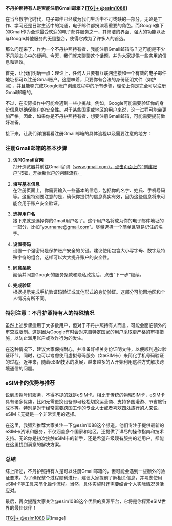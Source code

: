 **不丹护照持有人是否能注册Gmail邮箱？[[TG💪+ @esim1088](https://t.me/s/esim1088)]**

在当今数字化时代，电子邮件已经成为我们生活中不可或缺的一部分。无论是工作、学习还是日常生活中的沟通，电子邮件都扮演着重要的角色。而Google旗下的Gmail作为全球最受欢迎的电子邮件服务之一，其简洁的界面、强大的功能以及与Google其他服务的无缝整合，使得它成为了许多人的首选。

那么问题来了，作为一个不丹护照持有者，我能注册Gmail邮箱吗？这可能是不少不丹朋友心中的疑问。今天，我们就来聊聊这个话题，并为大家提供一些实用的信息和建议。

首先，让我们明确一点：理论上，任何人只要有互联网连接和一个有效的电子邮件地址都可以注册Gmail账户。这意味着，只要你有合法的身份证明文件（如护照），并且能够完成Google账户创建过程中的所有步骤，理论上你是完全可以注册Gmail邮箱的。

不过，在实际操作中可能会遇到一些小挑战。例如，Google可能需要验证你的身份信息以确保账户的安全性。对于某些国家或地区的用户来说，这一过程可能会更加严格。因此，如果你是不丹护照持有者，想要注册Gmail邮箱，可能需要提前做好准备。

接下来，让我们详细看看注册Gmail邮箱的具体流程以及需要注意的地方：

### 注册Gmail邮箱的基本步骤

1. **访问Gmail官网**  
   打开浏览器并前往Gmail官网（www.gmail.com）。点击页面上的“创建账户”按钮，开始新账户的创建流程。

2. **填写基本信息**  
   在注册页面上，你需要输入一些基本的信息，包括你的名字、姓氏、手机号码等。这里特别要注意的是，确保你提供的信息真实有效，因为这些信息将来可能会用于账户安全验证。

3. **选择用户名**  
   接下来就是选择你的Gmail用户名了。这个用户名将成为你的电子邮件地址的一部分，比如“yourname@gmail.com”。尽量选择一个简单且容易记住的名字。

4. **设置密码**  
   设置一个强密码是保护账户安全的关键。建议使用包含大小写字母、数字及特殊字符的组合，这样可以大大提升账户的安全性。

5. **同意条款**  
   阅读并同意Google的服务条款和隐私政策后，点击“下一步”继续。

6. **完成验证**  
   根据提示完成手机验证码验证或其他形式的身份验证。这部分可能因地区和个人情况有所不同。

### 特别注意：不丹护照持有人的特殊情况

虽然上述步骤适用于大多数用户，但对于不丹护照持有人而言，可能会面临额外的审查或限制。这是因为Google有时会对来自特定国家的用户采取更严格的审核措施，以防止滥用账户或欺诈行为的发生。

在这种情况下，建议大家保持耐心，并准备好相关身份证明文件，以便顺利通过验证环节。同时，也可以考虑使用虚拟号码服务（如eSIM卡）来简化手机号码验证的过程。近年来，随着eSIM技术的发展，越来越多的人开始利用这种方式解决跨境通信的问题。

### eSIM卡的优势与推荐

说到虚拟号码服务，不得不提的就是eSIM卡。相比于传统的物理SIM卡，eSIM卡具有诸多优势，比如无需更换设备即可轻松切换运营商、支持多国漫游、节省旅行成本等。特别是对于经常需要跨国工作的专业人士或者喜欢四处旅行的人来说，eSIM卡无疑是一个非常实用的选择。

在这里，我强烈推荐大家关注一下@esim1088这个频道。他们专注于提供最新的eSIM卡资讯和服务，不仅涵盖多个国家和地区，还提供了详尽的操作指南和技术支持。无论你是初次接触eSIM卡的新手，还是希望升级现有服务的老用户，都能在这里找到满意的解决方案。

### 总结

综上所述，不丹护照持有人是可以注册Gmail邮箱的，但可能会遇到一些额外的验证要求。为了确保整个过程顺利进行，建议大家提前了解相关信息，并考虑使用eSIM卡等工具来简化操作流程。当然，具体实施时还需要结合个人实际情况灵活应对。

最后，再次提醒大家关注@esim1088这个优质的资源平台，它将是你探索eSIM世界的最佳伙伴！  

[[TG💪+ @esim1088](https://t.me/s/esim1088) ![Image](https://i.postimg.cc/4NQfJmqS/Snipaste-2025-05-13-00-14-12.png)]